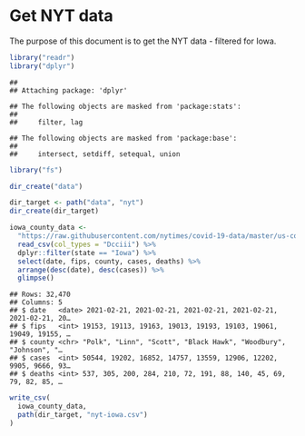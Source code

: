 Get NYT data
================

The purpose of this document is to get the NYT data - filtered for Iowa.

``` r
library("readr")
library("dplyr")
```

    ## 
    ## Attaching package: 'dplyr'

    ## The following objects are masked from 'package:stats':
    ## 
    ##     filter, lag

    ## The following objects are masked from 'package:base':
    ## 
    ##     intersect, setdiff, setequal, union

``` r
library("fs")
```

``` r
dir_create("data")

dir_target <- path("data", "nyt")
dir_create(dir_target)
```

``` r
iowa_county_data <- 
  "https://raw.githubusercontent.com/nytimes/covid-19-data/master/us-counties.csv" %>%
  read_csv(col_types = "Dcciii") %>%
  dplyr::filter(state == "Iowa") %>%
  select(date, fips, county, cases, deaths) %>%
  arrange(desc(date), desc(cases)) %>%
  glimpse()
```

    ## Rows: 32,470
    ## Columns: 5
    ## $ date   <date> 2021-02-21, 2021-02-21, 2021-02-21, 2021-02-21, 2021-02-21, 20…
    ## $ fips   <int> 19153, 19113, 19163, 19013, 19193, 19103, 19061, 19049, 19155, …
    ## $ county <chr> "Polk", "Linn", "Scott", "Black Hawk", "Woodbury", "Johnson", "…
    ## $ cases  <int> 50544, 19202, 16852, 14757, 13559, 12906, 12202, 9905, 9666, 93…
    ## $ deaths <int> 537, 305, 200, 284, 210, 72, 191, 88, 140, 45, 69, 79, 82, 85, …

``` r
write_csv(
  iowa_county_data,
  path(dir_target, "nyt-iowa.csv")
)
```
